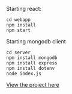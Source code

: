 Starting react:

```
cd webapp
npm install
npm start
```

Starting mongodb client

```
cd server
npm install mongodb
npm install express
npm install dotenv
node index.js
```

[View the project here](https://capstone-projects.herokuapp.com/)
